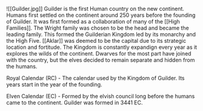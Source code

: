 ![[Guilder.jpg]]
Guilder is the first Human country on the new continent. Humans first settled on the continent around 250 years before the founding of Guilder. It was first formed as a collaboration of many of the [[High Families]]. The Wright family was chosen to be the head and became the leading family. This formed the Guilderian Kingdom led by its monarchy and the High Five. [[Aklar]] was deemed to be the capital due to its strategic location and fortitude. The Kingdom is constantly expandign every year as it explores the wilds of the continent. Dwarves for the most part have joined with the country, but the elves decided to remain separate and hidden from the humans.

Royal Calendar (RC) - The calendar used by the Kingdom of Guilder. Its years start in the year of the founding.

Elven Calendar (EC) - Formed by the elvish council long before the humans came to the continent. Guilder was formed in 3441 EC.